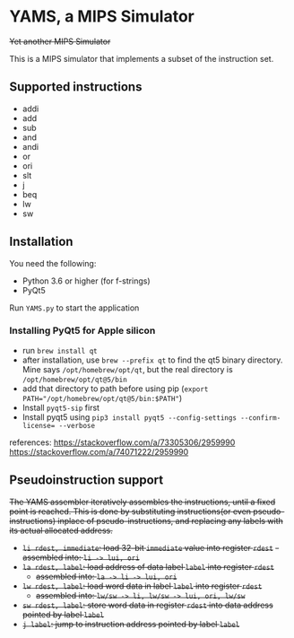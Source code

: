 # YAMS, a MIPS Simulator
~~Yet another MIPS Simulator~~

This is a MIPS simulator that implements a subset of the instruction set.

## Supported instructions
- addi
- add
- sub
- and
- andi
- or
- ori
- slt
- j
- beq
- lw
- sw

## Installation

You need the following:
- Python 3.6 or higher (for f-strings)
- PyQt5

Run `YAMS.py` to start the application

### Installing PyQt5 for Apple silicon

- run `brew install qt`
- after installation, use `brew --prefix qt` to find the qt5 binary directory. Mine says `/opt/homebrew/opt/qt`, but the real directory is `/opt/homebrew/opt/qt@5/bin`
- add that directory to path before using pip (`export PATH="/opt/homebrew/opt/qt@5/bin:$PATH"`)
- Install `pyqt5-sip` first
- Install pyqt5 using `pip3 install pyqt5 --config-settings --confirm-license= --verbose`

references:
https://stackoverflow.com/a/73305306/2959990
https://stackoverflow.com/a/74071222/2959990


## Pseudoinstruction support

~~The YAMS assembler iteratively assembles the instructions, until a fixed point is reached. This is done by substituting
instructions(or even pseudo-instructions) inplace of pseudo-instructions, and replacing any labels with its actual
allocated address.~~

- ~~`li rdest, immediate`: load 32-bit `immediate` value into register `rdest`~~
  ~~- assembled into: `li -> lui, ori`~~
- ~~`la rdest, label`: load address of data label `label` into register `rdest`~~
  - ~~assembled into: `la -> li -> lui, ori`~~
- ~~`lw rdest, label`: load word data in label `label` into register `rdest`~~
  - ~~assembled into: `lw/sw -> li, lw/sw -> lui, ori, lw/sw`~~
- ~~`sw rdest, label`: store word data in register `rdest` into data address pointed by label `label`~~
- ~~`j label`: jump to instruction address pointed by label `label`~~